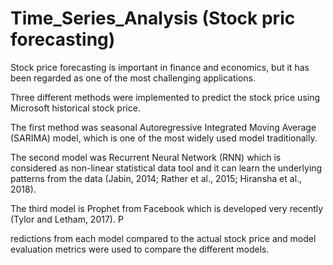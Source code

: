 # Time_Series_Analysis (Stock pric forecasting)
Stock price forecasting is important in finance and economics, but it has been regarded as one of the most challenging applications.

Three different methods were implemented to predict the stock price using Microsoft historical stock price. 

The first method was seasonal Autoregressive Integrated Moving Average (SARIMA) model, which is one of the most widely used model traditionally. 

The second model was Recurrent Neural Network (RNN) which is considered as non-linear statistical data tool and it can learn the underlying patterns from the data (Jabin, 2014; Rather et al., 2015; Hiransha et al., 2018). 

The third model is Prophet from Facebook which is developed very recently (Tylor and Letham, 2017). P

redictions from each model compared to the actual stock price and model evaluation metrics were used to compare the different models. 
